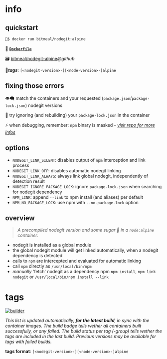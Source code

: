 # info
## quickstart
```bash
🚢$ docker run bitmeal/nodegit:alpine
```

📄 **[`Dockerfile`](https://github.com/bitmeal/nodegit-alpine/blob/master/Dockerfile)**

🗃 [bitmeal/nodegit-alpine](https://github.com/bitmeal/nodegit-alpine)*@github*

📌***tags***: `[<nodegit-version>-][<node-version>-]alpine`


## fixing those errors
👁‍🗨 match the containers and your requested (`package.json`/`package-lock.json`) nodegit versions

🚫 try ignoring (and rebuilding) your `package-lock.json` in the container

⚡ when debugging, remember: `npm` binary is masked - *[visit repo for more infos](https://github.com/bitmeal/nodegit-alpine)*


## options
* `NODEGIT_LINK_SILENT`: disables output of `npm` interception and link process
* `NODEGIT_LINK_OFF`: disables automatic nodegit linking
* `NODEGIT_LINK_ALWAYS`: always link global nodegit, independently of detection result
* `NODEGIT_IGNORE_PACKAGE_LOCK`: ignore `package-lock.json` when searching for nodegit dependency
* `NPM_LINK`: append `--link` to npm install (and aliases) per default
* `NPM_NO_PACKAGE_LOCK`: use npm with `--no-package-lock` option


## overview
> *A precompiled nodegit version and some sugar 🍭 in a `node:alpine` container.*

* nodegit is installed as a global module
* the global nodegit module will get linked automatically, when a nodegit dependency is detected
* calls to `npm` are intercepted and evaluated for automatic linking
* call `npm` directly as `/usr/local/bin/npm`
* *manually* 'fetch' nodegit as a dependency npm `npm install`, `npm link nodegit` or `/usr/local/bin/npm install --link`

# tags
[![builder](https://github.com/bitmeal/nodegit-alpine/actions/workflows/builder.yml/badge.svg)](https://github.com/bitmeal/nodegit-alpine/actions/workflows/builder.yml)

*This list is updated automatically, **for the latest build**, in sync with the container images. The build badge tells wether all containers built successfully, or any failed. The build status per tag (-group) tells wether the tags are included in the last build. Previous versions may be available for tags with failed builds.*

**tags format**: `[<nodegit-version>-][<node-version>-]alpine`


